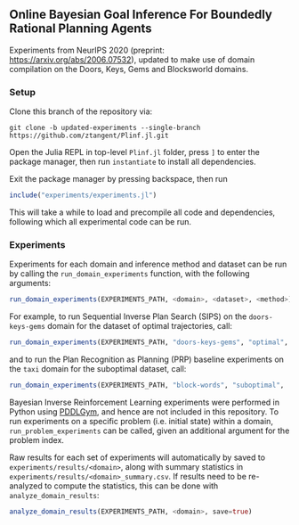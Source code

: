 ## Online Bayesian Goal Inference For Boundedly Rational Planning Agents
Experiments from NeurIPS 2020 (preprint: https://arxiv.org/abs/2006.07532), updated to make use of domain compilation on the Doors, Keys, Gems and Blocksworld domains.

### Setup

Clone this branch of the repository via:
```
git clone -b updated-experiments --single-branch https://github.com/ztangent/Plinf.jl.git
```

Open the Julia REPL in top-level `Plinf.jl` folder, press `]` to enter the package manager, then run `instantiate` to install all dependencies.

Exit the package manager by pressing backspace, then run
```julia
include("experiments/experiments.jl")
```
This will take a while to load and precompile all code and dependencies, following which all experimental code can be run.

### Experiments

Experiments for each domain and inference method and dataset can be run by calling the ```run_domain_experiments``` function, with the following arguments:
```julia
run_domain_experiments(EXPERIMENTS_PATH, <domain>, <dataset>, <method>)
```

For example, to run Sequential Inverse Plan Search (SIPS) on the `doors-keys-gems` domain for the dataset of optimal trajectories, call:
```julia
run_domain_experiments(EXPERIMENTS_PATH, "doors-keys-gems", "optimal", :sips)
```
and to run the Plan Recognition as Planning (PRP) baseline experiments on the `taxi` domain for the suboptimal dataset, call:
```julia
run_domain_experiments(EXPERIMENTS_PATH, "block-words", "suboptimal", :prp)
```
Bayesian Inverse Reinforcement Learning experiments were performed in Python using [PDDLGym](https://github.com/tomsilver/pddlgym/tree/hierarchical_types/custom/inverse_planning), and hence are not included in this repository. To run experiments on a specific problem (i.e. initial state) within a domain, `run_problem_experiments` can be called, given an additional argument for the problem index.

Raw results for each set of experiments will automatically by saved to `experiments/results/<domain>`, along with summary statistics in `experiments/results/<domain>_summary.csv`. If results need to be re-analyzed to compute the statistics, this can be done with `analyze_domain_results`:
```julia
analyze_domain_results(EXPERIMENTS_PATH, <domain>, save=true)
```
